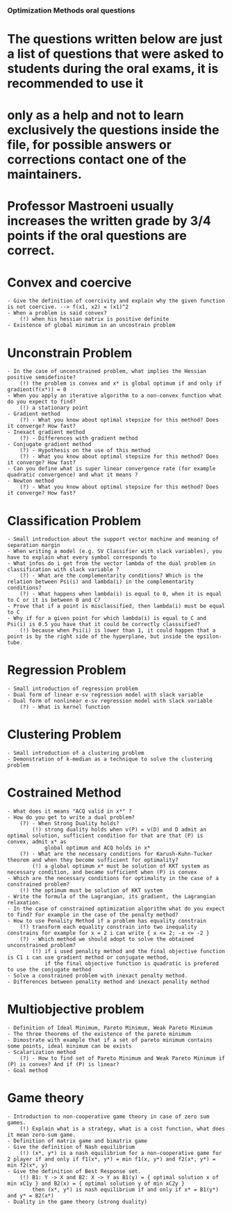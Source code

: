 ### Optimization Methods oral questions
#
# The questions written below are just a list of questions that were asked to students during the oral exams, it is recommended to use it 
# only as a help and not to learn exclusively the questions inside the file, for possible answers or corrections contact one of the maintainers.
# 
# Professor Mastroeni usually increases the written grade by 3/4 points if the oral questions are correct.

# Convex and coercive
    - Give the definition of coercivity and explain why the given function is not coercive. --> f(x1, x2) = (x1)^2
    - When a problem is said convex?
        (!) when his hessian matrix is positive definite
    - Existence of global minimum in an uncostrain problem
    
# Unconstrain Problem 
    - In the case of unconstrained problem, what implies the Hessian positive semidefinite?
        (!) the problem is convex and x* is global optimum if and only if gradient(f(x*)) = 0
    - When you apply an iterative algorithm to a non-convex function what do you expect to find?
        (!) a stationary point
    - Gradient method
        (?) - What you know about optimal stepsize for this method? Does it converge? How fast?
    - Inexact gradient method
        (?) - Differences with gradient method
    - Conjugate gradient method
        (?) - Hypothesis on the use of this method
        (?) - What you know about optimal stepsize for this method? Does it converge? How fast?
    - Can you define what is super linear convergence rate (for example quadratic convergence) and what it means ?
    - Newton method
        (?) - What you know about optimal stepsize for this method? Does it converge? How fast?

# Classification Problem
    - Small introduction about the support vector machine and meaning of separation margin
    - When writing a model (e.g. SV Classifier with slack variables), you have to explain what every symbol corresponds to
    - What infos do i get from the vector lambda of the dual problem in classification with slack variable ?
        (?) - What are the complementarity conditions? Which is the relation between Psi(i) and lambda(i) in the complementarity conditions?
        (?) - What happens when lambda(i) is equal to 0, when it is equal to C or it is between 0 and C?
    - Prove that if a point is misclassified, then lambda(i) must be equal to C
    - Why if for a given point for which lambda(i) is equal to C and  Psi(i) is 0.5 you have that it could be correctly classsified?
        (!) because when Psi(i) is lower than 1, it could happen that a point is by the right side of the hyperplane, but inside the epsilon-tube.
    
# Regression Problem
    - Small introduction of regression problem
    - Dual form of linear e-sv regression model with slack variable
    - Dual form of nonlinear e-sv regression model with slack variable
        (?) - What is kernel function

# Clustering Problem
    - Small introduction of a clustering problem
    - Demonstration of k-median as a technique to solve the clustering problem

# Costrained Method
    - What does it means "ACQ valid in x*" ?
    - How do you get to write a dual problem?
        (?) - When Strong Duality holds?
            (!) strong duality holds when v(P) = v(D) and D admit an optimal solution, sufficient condition for that are that (P) is convex, admit x* as
                global optimum and ACQ holds in x*
        (?) - What are the necessary conditions for Karush-Kuhn-Tucker theorem and when they become sufficient for optimality?
            (!) a global optimum x* must be solution of KKT system as necessary condition, and became sufficient when (P) is convex
    - Which are the necessary conditions for optimality in the case of a constrained problem?
        (!) the optimum must be solution of KKT system
    - Write the formula of the Lagrangian, its gradient, the Lagrangian relaxation.
    - In the case of constrained optimization algorithm what do you expect to find? For example in the case of the penalty method?
    - How to use Penality Method if a problem has equality constrain
        (!) transform each equality constrain into two inequality constrains for example for x = 2 i can write { x <= 2; -x <= -2 }
        (?) - Which method we should adopt to solve the obtained unconstrained problem?
            (!) if i used penality method and the final objective function is C1 i can use gradient method or conjugate method,
                if the final objective function is quadratic is prefered to use the conjugate method
    - Solve a constrained problem with inexact penalty method.
    - Differences between penality method and inexact penality method

# Multiobjective problem
    - Definition of Ideal Minimum, Pareto Minimum, Weak Pareto Minimum
    - The three theorems of the existence of the pareto minimum
    - Dimostrate with example that if a set of pareto minimum contains some points, ideal minimum can be exists 
    - Scalarization method
        (?) - How to find set of Pareto Minimum and Weak Pareto Minimum if (P) is convex? And if (P) is linear?
    - Goal method

# Game theory
    - Introduction to non-cooperative game theory in case of zero sum games.
        (!) Explain what is a strategy, what is a cost function, what does it mean zero-sum game.
    - Definition of matrix game and bimatrix game 
    - Give the definition of Nash equilibrium
        (!) (x*, y*) is a nash equilibrium for a non-cooperative game for 2 player if and only if f1(x*, y*) = min f1(x, y*) and f2(x*, y*) = min f2(x*, y)
    - Give the definition of Best Response set.
        (!) B1: Y -> X and B2: X -> Y as B1(y) = { optimal solution x of min xC1y } and B2(x) = { optimal solution y of min xC2y } 
            then (x*, y*) is nash equilibrium if and only if x* = B1(y*) and y* = B2(x*)
    - Duality in the game theory (strong duality)